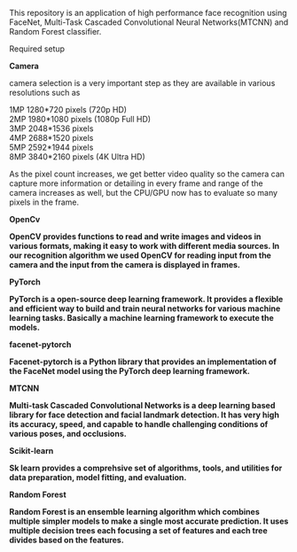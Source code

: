 This repository is an application of high performance face recognition using FaceNet, 
Multi-Task Cascaded Convolutional Neural Networks(MTCNN) and Random Forest classifier.

Required setup 

<B>Camera</B>

camera selection is a very important step as they are available in various resolutions such as 

1MP 1280\*720 pixels (720p HD) </br>
2MP 1980\*1080 pixels (1080p Full HD) </br>
3MP 2048\*1536 pixels </br>
4MP 2688\*1520 pixels</br>
5MP 2592\*1944 pixels</br>
8MP 3840\*2160 pixels (4K Ultra HD)</br>

As the pixel count increases, we get better video quality so the camera can capture more information or detailing in every frame and range of the camera increases as well, but the CPU/GPU now has to evaluate so many pixels in the frame. 

<B>OpenCv</br>

OpenCV provides functions to read and write images and videos in various formats, making it easy to work with different media sources. In our recognition algorithm we used OpenCV for reading input from the camera and the input from the camera is displayed in frames.

<B>PyTorch</br>

PyTorch is a open-source deep learning framework. It provides a flexible and efficient way to build and train neural networks for various machine learning tasks. Basically a machine learning framework to execute the models.

<B>facenet-pytorch</br>

Facenet-pytorch is a Python library that provides an implementation of the FaceNet model using the PyTorch deep learning framework.

<B>MTCNN</br>

Multi-task Cascaded Convolutional Networks is a deep learning based library for face detection and facial landmark detection. It has very high  its accuracy, speed, and capable to handle challenging conditions of various poses, and occlusions. 

<B>Scikit-learn </br>

Sk learn provides a comprehsive set of algorithms, tools, and utilities for data preparation, model fitting, and evaluation. 

<B>Random Forest</br>

Random Forest is an ensemble learning algorithm which combines multiple simpler models to make a single most accurate prediction. It uses multiple decision trees each focusing a set of features and each tree divides based on the features. 





















